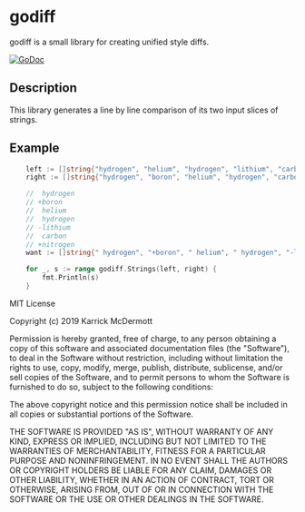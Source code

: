 # godiff

godiff is a small library for creating unified style diffs.

[![GoDoc](https://godoc.org/github.com/karrick/godiff?status.svg)](https://godoc.org/github.com/karrick/godiff)

## Description

This library generates a line by line comparison of its two input
slices of strings.

## Example

```Go
	left := []string{"hydrogen", "helium", "hydrogen", "lithium", "carbon"}
	right := []string{"hydrogen", "boron", "helium", "hydrogen", "carbon", "nitrogen"}

	//  hydrogen
	// +boron
	//  helium
	//  hydrogen
	// -lithium
	//  carbon
	// +nitrogen
	want := []string{" hydrogen", "+boron", " helium", " hydrogen", "-lithium", " carbon", "+nitrogen"}

	for _, s := range godiff.Strings(left, right) {
		fmt.Println(s)
	}
```

MIT License

Copyright (c) 2019 Karrick McDermott

Permission is hereby granted, free of charge, to any person obtaining a copy
of this software and associated documentation files (the "Software"), to deal
in the Software without restriction, including without limitation the rights
to use, copy, modify, merge, publish, distribute, sublicense, and/or sell
copies of the Software, and to permit persons to whom the Software is
furnished to do so, subject to the following conditions:

The above copyright notice and this permission notice shall be included in all
copies or substantial portions of the Software.

THE SOFTWARE IS PROVIDED "AS IS", WITHOUT WARRANTY OF ANY KIND, EXPRESS OR
IMPLIED, INCLUDING BUT NOT LIMITED TO THE WARRANTIES OF MERCHANTABILITY,
FITNESS FOR A PARTICULAR PURPOSE AND NONINFRINGEMENT. IN NO EVENT SHALL THE
AUTHORS OR COPYRIGHT HOLDERS BE LIABLE FOR ANY CLAIM, DAMAGES OR OTHER
LIABILITY, WHETHER IN AN ACTION OF CONTRACT, TORT OR OTHERWISE, ARISING FROM,
OUT OF OR IN CONNECTION WITH THE SOFTWARE OR THE USE OR OTHER DEALINGS IN THE
SOFTWARE.
